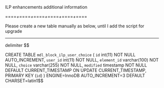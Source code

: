ILP enhancements additional information

====*+*====*+*====*+*====*+*====*+*====

Please create a new table manually as below, until I add the script for upgrade

--------------------------------------------------------------------

delimiter $$

CREATE TABLE `mdl_block_ilp_user_choice` (
  `id` int(11) NOT NULL AUTO_INCREMENT,
  `user_id` int(11) NOT NULL,
  `element_id` varchar(100) NOT NULL,
  `choice` varchar(255) NOT NULL,
  `modified` timestamp NOT NULL DEFAULT CURRENT_TIMESTAMP ON UPDATE CURRENT_TIMESTAMP,
  PRIMARY KEY (`id`)
) ENGINE=InnoDB AUTO_INCREMENT=3 DEFAULT CHARSET=latin1$$


